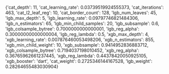 {'cat_depth': 11, 'cat_learning_rate': 0.03739519924555373, 'cat_iterations': 463, 'cat_l2_leaf_reg': 10, 'cat_border_count': 128, 'lgb_num_leaves': 45, 'lgb_max_depth': 5, 'lgb_learning_rate': 0.09797746821484306, 'lgb_n_estimators': 65, 'lgb_min_child_samples': 20, 'lgb_subsample': 0.6, 'lgb_colsample_bytree': 0.7000000000000001, 'lgb_reg_alpha': 0.30000000000000004, 'lgb_reg_lambda': 0.5, 'xgb_max_depth': 4, 'xgb_learning_rate': 0.007876460053498206, 'xgb_n_estimators': 855, 'xgb_min_child_weight': 10, 'xgb_subsample': 0.9414952836883712, 'xgb_colsample_bytree': 0.7194037198010452, 'xgb_reg_alpha': 0.36765962661237445, 'xgb_reg_lambda': 0.44378420050925105, 'xgb_booster': 'dart', 'cat_weight': 0.2725346144167528, 'lgb_weight': 0.28264655483030904}

